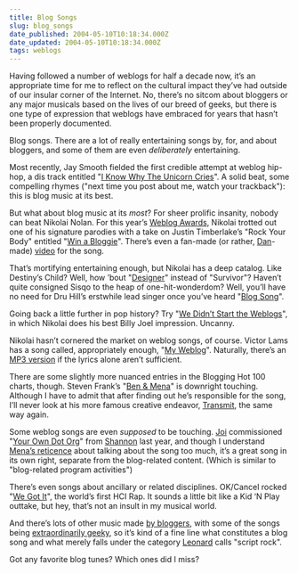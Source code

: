 ```yaml
---
title: Blog Songs
slug: blog_songs
date_published: 2004-05-10T10:18:34.000Z
date_updated: 2004-05-10T10:18:34.000Z
tags: weblogs
---
```


Having followed a number of weblogs for half a decade now, it’s an appropriate time for me to reflect on the cultural impact they’ve had outside of our insular corner of the Internet. No, there’s no sitcom about bloggers or any major musicals based on the lives of our breed of geeks, but there is one type of expression that weblogs have embraced for years that hasn’t been properly documented.

Blog songs. There are a lot of really entertaining songs by, for, and about bloggers, and some of them are even *deliberately* entertaining.

Most recently, Jay Smooth fielded the first credible attempt at weblog hip-hop, a dis track entitled "[I Know Why The Unicorn Cries](http://www.hiphopmusic.com/archives/000341.html)". A solid beat, some compelling rhymes ("next time you post about me, watch your trackback"): this is blog music at its best.

But what about blog music at its *most*? For sheer prolific insanity, nobody can beat Nikolai Nolan. For this year’s [Weblog Awards](http://www.fairvue.com/?feature=awards2004), Nikolai trotted out one of his signature parodies with a take on Justin Timberlake’s "Rock Your Body" entitled "[Win a Bloggie](http://www.fairvue.com/awards2004/WinABloggie.mp3)". There’s even a fan-made (or rather, [Dan](http://www.dansays.com)-made) [video](http://homepage.mac.com/dansays/iMovieTheater8.html) for the song.

That’s mortifying entertaining enough, but Nikolai has a deep catalog. Like Destiny’s Child? Well, how ’bout "[Designer](http://www.fairvue.com/?feature=designer)" instead of "Survivor"? Haven’t quite consigned Sisqo to the heap of one-hit-wonderdom? Well, you’ll have no need for Dru Hill’s erstwhile lead singer once you’ve heard "[Blog Song](http://www.fairvue.com/?feature=song)".

Going back a little further in pop history? Try "[We Didn’t Start the Weblogs](http://www.fairvue.com/?feature=start)", in which Nikolai does his best Billy Joel impression. Uncanny.

Nikolai hasn’t cornered the market on weblog songs, of course. Victor Lams has a song called, appropriately enough, "[My Weblog](http://www.victorlams.com/lyrics/My_Weblog.html)". Naturally, there’s an [MP3 version](http://www.victorlams.com/music/Victor_Lams_-_My_Weblog.mp3) if the lyrics alone aren’t sufficient.

There are some slightly more nuanced entries in the Blogging Hot 100 charts, though. Steven Frank’s "[Ben & Mena](http://stevenf.com/mt/archives/000238.php)" is downright touching. Although I have to admit that after finding out he’s responsible for the song, I’ll never look at his more famous creative endeavor, [Transmit](http://www.panic.com/transmit/), the same way again.

Some weblog songs are even *supposed* to be touching. [Joi](http://joi.ito.com/) commissioned "[Your Own Dot Org](http://www.shannoncampbell.info/archives/000677.htm)" from [Shannon](http://www.shannoncampbell.info/journal/) last year, and though I understand [Mena’s reticence](http://mena.typepad.com/dollarshort/2003/10/your_own_dot_or.html) about talking about the song too much, it’s a great song in its own right, separate from the blog-related content. (Which is similar to "blog-related program activities")

There’s even songs about ancillary or related disciplines. OK/Cancel rocked "[We Got It](http://www.ok-cancel.com/archives/features/2004/02/worlds_first_hci_rap_we_got_it.html)", the world’s first HCI Rap. It sounds a little bit like a Kid ‘N Play outtake, but hey, that’s not an insult in my musical world.

And there’s lots of other music made [by bloggers](http://www.scottandrew.com/blogathon/), with some of the songs being [extraordinarily geeky](http://www.scottandrew.com/main/entries/000605), so it’s kind of a fine line what constitutes a blog song and what merely falls under the category [Leonard](http://randomfoo.net/) calls "script rock".

Got any favorite blog tunes? Which ones did I miss?
